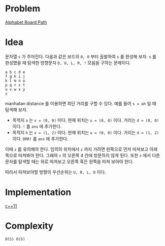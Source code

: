 # Problem

[Alphabet Board Path](https://leetcode.com/problems/alphabet-board-path/)

# Idea

문자열 `s` 가 주어진다. 다음과 같은 보드의 `0, 0` 부터 출발하여 `s` 를
완성해 보자. `s` 를 완성했을 때 탐색한 방향문자 `D, U, L, R, !` 모음을
구하는 문제이다.

```
a b c d e 
f g h i j
k l m n o
p q r s t
u v w x y
z
```

manhatan distance 를 이용하면 최단 거리를 구할 수 있다.
예를 들어 `s = ah` 일 때 탐색해 보자.

* 목적지 `a` 는 `v = (0, 0)` 이다. 현재 위치는 `u = (0, 0)`
  이다. 거리는 `d = (0, 0)` 이다. `!` 를 `ans` 에 추가한다.
* 목적지 `h` 는 `v = (1, 2)` 이다. 현재 위치는 `u = (0, 0)`
  이다. 거리는 `d = (1, 2)` 이다. `DRR!` 를 `ans` 에 추가한다.
  
이때 `z` 를 유의해야 한다. 임의의 위치에서 `z` 까지 가려면 왼쪽으로
먼저 따져보고 아래쪽으로 따져봐야 한다. 그래야 `z` 의 오른쪽 4 칸에
방문하지 않게 된다. 또한 `z` 에서 다른 문자를 탐색할 때는 위로
따져보고 오른쪽 혹은 왼쪽을 따져 보아야 한다.

따라서 따져보야할 방향의 우선순위는 `U, R, L, D` 이다.

# Implementation

[c++11](a.cpp)

# Complexity

```
O(S) O(S)
```
